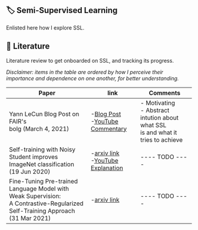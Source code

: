 
🏷️ Semi-Supervised Learning
-------------
Enlisted here how I explore SSL.

📰 Literature
-------------
Literature review to get onboarded on SSL, and tracking its progress.

 *Disclaimer: items in the table are ordered by how I perceive their importance and dependence on one another, for better understanding.*

| <div>  Paper </div> 	| link 	| Comments 	|
|-------	|------	|---------	|
|Yann LeCun Blog Post on FAIR's <br/> bolg (March 4, 2021)| -[Blog Post](https://ai.facebook.com/blog/self-supervised-learning-the-dark-matter-of-intelligence)<br/> -[YouTube Commentary](https://www.youtube.com/watch?v=Ag1bw8MfHGQ&t=389s)	|	- Motivating <br/> - Abstract intution about what SSL <br> is and what it tries to achieve |
|Self-training with Noisy Student improves <br/> ImageNet classification (19 Jun 2020) | -[arxiv link](https://arxiv.org/pdf/1911.04252.pdf)<br/> -[YouTube Explanation](https://www.youtube.com/watch?v=q7PjrmGNx5A&t=1499s)| ---- TODO ---- |
|Fine-Tuning Pre-trained Language Model with Weak Supervision:<br/> A Contrastive-Regularized Self-Training Approach (31 Mar 2021)| -[arxiv link](https://arxiv.org/pdf/2010.07835.pdf) | ---- TODO ---- |




